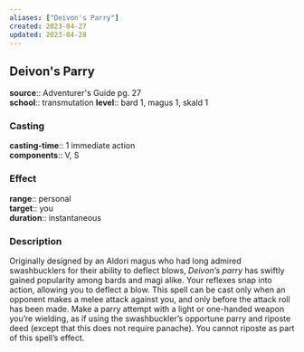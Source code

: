 ```yaml
---
aliases: ["Deivon's Parry"]
created: 2023-04-27
updated: 2023-04-28
---
```


## Deivon's Parry

**source**:: Adventurer's Guide pg. 27  
**school**:: transmutation
**level**:: bard 1, magus 1, skald 1

### Casting

**casting-time**:: 1 immediate action  
**components**:: V, S

### Effect

**range**:: personal  
**target**:: you  
**duration**:: instantaneous

### Description

Originally designed by an Aldori magus who had long admired swashbucklers for their ability to deflect blows, *Deivon’s parry* has swiftly gained popularity among bards and magi alike. Your reflexes snap into action, allowing you to deflect a blow. This spell can be cast only when an opponent makes a melee attack against you, and only before the attack roll has been made. Make a parry attempt with a light or one-handed weapon you’re wielding, as if using the swashbuckler’s opportune parry and riposte deed (except that this does not require panache). You cannot riposte as part of this spell’s effect.
